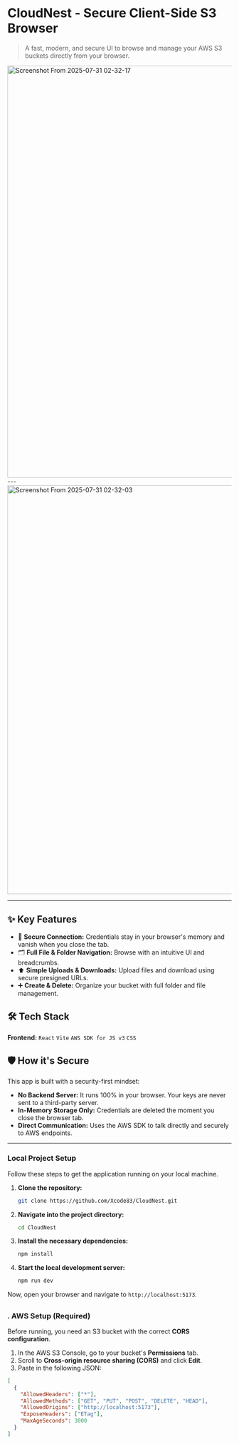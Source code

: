 # CloudNest - Secure Client-Side S3 Browser

> A fast, modern, and secure UI to browse and manage your AWS S3 buckets directly from your browser.

<img width="1920" height="924" alt="Screenshot From 2025-07-31 02-32-17" src="https://github.com/user-attachments/assets/e50f6bd1-8ada-4144-8c9d-d7c4e493908a" />
---

<img width="1920" height="917" alt="Screenshot From 2025-07-31 02-32-03" src="https://github.com/user-attachments/assets/9b3f3205-133b-4808-a00b-36672e338cba" />

---

## ✨ Key Features

*   🔐 **Secure Connection:** Credentials stay in your browser's memory and vanish when you close the tab.
*   🗂️ **Full File & Folder Navigation:** Browse with an intuitive UI and breadcrumbs.
*   ⬆️ **Simple Uploads & Downloads:** Upload files and download using secure presigned URLs.
*   ➕ **Create & Delete:** Organize your bucket with full folder and file management.

## 🛠️ Tech Stack

**Frontend:** `React` `Vite` `AWS SDK for JS v3` `CSS`

## 🛡️ How it's Secure

This app is built with a security-first mindset:
*   **No Backend Server:** It runs 100% in your browser. Your keys are never sent to a third-party server.
*   **In-Memory Storage Only:** Credentials are deleted the moment you close the browser tab.
*   **Direct Communication:** Uses the AWS SDK to talk directly and securely to AWS endpoints.

---

### Local Project Setup

Follow these steps to get the application running on your local machine.

1.  **Clone the repository:**
    ```sh
    git clone https://github.com/Xcode83/CloudNest.git
    ```

2.  **Navigate into the project directory:**
    ```sh
    cd CloudNest
    ```

3.  **Install the necessary dependencies:**
    ```sh
    npm install
    ```

4.  **Start the local development server:**
    ```sh
    npm run dev
    ```

Now, open your browser and navigate to `http://localhost:5173`.
##

### . AWS Setup (Required)

Before running, you need an S3 bucket with the correct **CORS configuration**.

1.  In the AWS S3 Console, go to your bucket's **Permissions** tab.
2.  Scroll to **Cross-origin resource sharing (CORS)** and click **Edit**.
3.  Paste in the following JSON:

```json
[
  {
    "AllowedHeaders": ["*"],
    "AllowedMethods": ["GET", "PUT", "POST", "DELETE", "HEAD"],
    "AllowedOrigins": ["http://localhost:5173"],
    "ExposeHeaders": ["ETag"],
    "MaxAgeSeconds": 3000
  }
]
